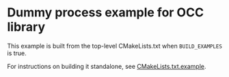 # Dummy process example for OCC library

This example is built from the top-level CMakeLists.txt when `BUILD_EXAMPLES` is true.

For instructions on building it standalone, see [CMakeLists.txt.example](CMakeLists.txt.example).
